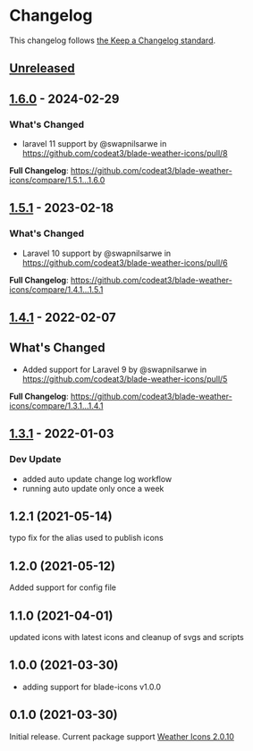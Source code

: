 # Changelog

This changelog follows [the Keep a Changelog standard](https://keepachangelog.com).

## [Unreleased](https://github.com/codeat3/blade-weather-icons/compare/1.6.0...HEAD)

## [1.6.0](https://github.com/codeat3/blade-weather-icons/compare/1.5.1...1.6.0) - 2024-02-29

### What's Changed

* laravel 11 support by @swapnilsarwe in https://github.com/codeat3/blade-weather-icons/pull/8

**Full Changelog**: https://github.com/codeat3/blade-weather-icons/compare/1.5.1...1.6.0

## [1.5.1](https://github.com/codeat3/blade-weather-icons/compare/1.4.1...1.5.1) - 2023-02-18

### What's Changed

- Laravel 10 support by @swapnilsarwe in https://github.com/codeat3/blade-weather-icons/pull/6

**Full Changelog**: https://github.com/codeat3/blade-weather-icons/compare/1.4.1...1.5.1

## [1.4.1](https://github.com/codeat3/blade-weather-icons/compare/1.3.1...1.4.1) - 2022-02-07

## What's Changed

- Added support for Laravel 9 by @swapnilsarwe in https://github.com/codeat3/blade-weather-icons/pull/5

**Full Changelog**: https://github.com/codeat3/blade-weather-icons/compare/1.3.1...1.4.1

## [1.3.1](https://github.com/codeat3/blade-weather-icons/compare/1.2.1...1.3.1) - 2022-01-03

### Dev Update

- added auto update change log workflow
- running auto update only once a week

## 1.2.1 (2021-05-14)

typo fix for the alias used to publish icons

## 1.2.0 (2021-05-12)

Added support for config file

## 1.1.0 (2021-04-01)

updated icons with latest icons and cleanup of svgs and scripts

## 1.0.0 (2021-03-30)

- adding support for blade-icons v1.0.0

## 0.1.0 (2021-03-30)

Initial release.
Current package support [Weather Icons 2.0.10](https://github.com/erikflowers/weather-icons/releases/tag/2.0.10)
